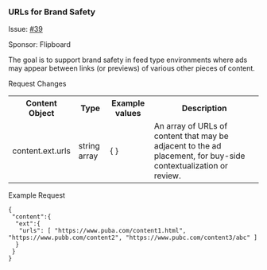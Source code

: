 ### URLs for Brand Safety

Issue: [#39](https://github.com/InteractiveAdvertisingBureau/openrtb/issues/39)

Sponsor: Flipboard

The goal is to support brand safety in feed type environments where ads may appear between links (or previews) of various other pieces of content.

Request Changes

<table>
 <tr>
  <th>Content Object</th>
  <th>Type</th>
  <th>Example values</th>
  <th>Description</th>
 </tr>
 <tr>
  <td>content.ext.urls</td>
  <td>string array</td>
  <td>{ }</td>
  <td>An array of URLs of content that may be adjacent to the ad placement, for buy-side contextualization or review.</td>
 </tr>
</table>

Example Request

```
{
 "content":{
  "ext":{
   "urls": [ "https://www.puba.com/content1.html", "https://www.pubb.com/content2", "https://www.pubc.com/content3/abc" ]
  }
 }
}
```
